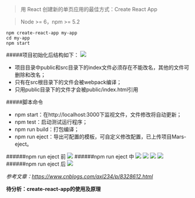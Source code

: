 >用 React 创建新的单页应用的最佳方式：Create React App

>Node >= 6，npm >= 5.2

```$xslt
npm create-react-app my-app
cd my-app
npm start
```
#####项目初始化后结构如下：
![](images/create-react-app.png)

- 项目目录中public和src目录下的index文件必须存在不能改名，其他的文件可删除和改名；
- 只有在src根目录下的文件会被webpack编译；
- 只用public目录下的文件才会被public/index.html引用

#####脚本命令
- npm start：在http://localhost:3000下监视文件，文件修改将自动更新；
- npm test：启动测试运行程序；
- npm run build：打包编译；
- npm run eject：导出可配置的模板，可自定义修改配置，已上传项目Mars-eject。

######npm run eject 前
![](images/before-eject.png)
######npm run eject 中
![](images/eject-one.png)
![](images/eject-two.png)
![](images/eject-three.png)
![](images/eject-four.png)
######npm run eject 后
![](images/after-eject.png)


*参考文章：https://www.cnblogs.com/axl234/p/8328612.html*

**待分析：create-react-app的使用及原理**

